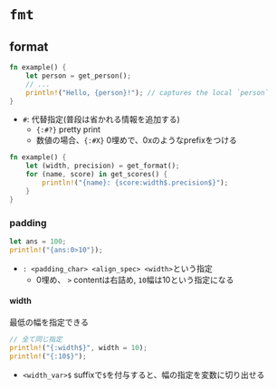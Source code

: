 # `fmt`

## format 

```rust
fn example() {
    let person = get_person();
    // ...
    println!("Hello, {person}!"); // captures the local `person`
}
```
* `#`: 代替指定(普段は省かれる情報を追加する)
  * `{:#?}` pretty print
  * 数値の場合、`{:#X}` 0埋めで、0xのようなprefixをつける

```rust
fn example() {
    let (width, precision) = get_format();
    for (name, score) in get_scores() {
        println!("{name}: {score:width$.precision$}");
    } 
}
```

### padding

```rust
let ans = 100;
println!("{ans:0>10"});
```

* `: <padding_char> <align_spec> <width>`という指定
  * 0埋め、 `>` contentは右詰め, `10`幅は10という指定になる

#### width

最低の幅を指定できる

```rust
// 全て同じ指定
println!("{:width$}", width = 10);
println!("{:10$}");
```

* `<width_var>$` suffixで`$`を付与すると、幅の指定を変数に切り出せる
